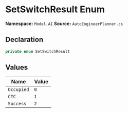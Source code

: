 # SetSwitchResult Enum

**Namespace:** `Model.AI`
**Source:** `AutoEngineerPlanner.cs`

## Declaration

```csharp
private enum SetSwitchResult
```

## Values

| Name | Value |
|------|-------|
| `Occupied` | `0` |
| `CTC` | `1` |
| `Success` | `2` |

